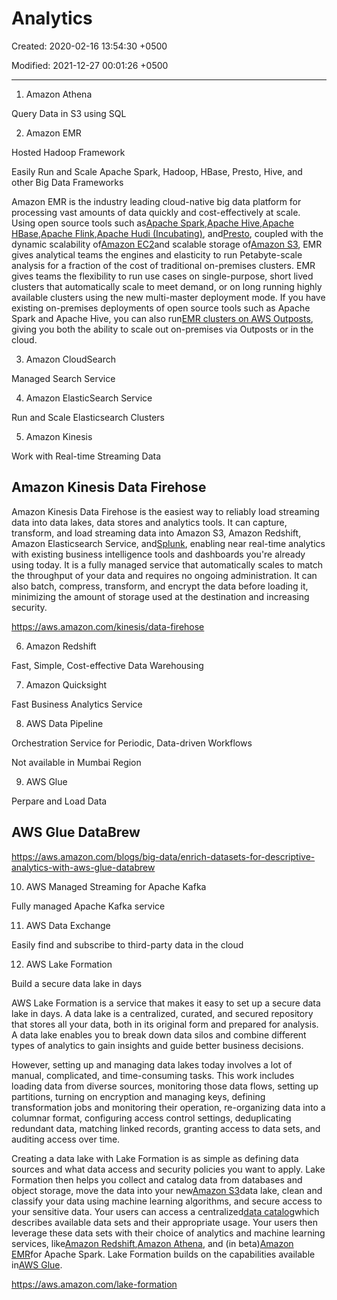 # Analytics

Created: 2020-02-16 13:54:30 +0500

Modified: 2021-12-27 00:01:26 +0500

---

1. Amazon Athena

Query Data in S3 using SQL

2. Amazon EMR

Hosted Hadoop Framework

Easily Run and Scale Apache Spark, Hadoop, HBase, Presto, Hive, and other Big Data Frameworks

Amazon EMR is the industry leading cloud-native big data platform for processing vast amounts of data quickly and cost-effectively at scale. Using open source tools such as[Apache Spark](https://aws.amazon.com/emr/features/spark/),[Apache Hive](https://aws.amazon.com/emr/features/hive/),[Apache HBase](https://aws.amazon.com/emr/features/hbase/),[Apache Flink](https://aws.amazon.com/blogs/big-data/use-apache-flink-on-amazon-emr/),[Apache Hudi (Incubating)](https://aws.amazon.com/emr/features/hudi/), and[Presto](https://aws.amazon.com/emr/features/presto/), coupled with the dynamic scalability of[Amazon EC2](https://aws.amazon.com/ec2/)and scalable storage of[Amazon S3](https://aws.amazon.com/s3/), EMR gives analytical teams the engines and elasticity to run Petabyte-scale analysis for a fraction of the cost of traditional on-premises clusters. EMR gives teams the flexibility to run use cases on single-purpose, short lived clusters that automatically scale to meet demand, or on long running highly available clusters using the new multi-master deployment mode. If you have existing on-premises deployments of open source tools such as Apache Spark and Apache Hive, you can also run[EMR clusters on AWS Outposts](https://aws.amazon.com/emr/features/outposts/), giving you both the ability to scale out on-premises via Outposts or in the cloud.

3. Amazon CloudSearch

Managed Search Service

4. Amazon ElasticSearch Service

Run and Scale Elasticsearch Clusters

5. Amazon Kinesis

Work with Real-time Streaming Data

## Amazon Kinesis Data Firehose

Amazon Kinesis Data Firehose is the easiest way to reliably load streaming data into data lakes, data stores and analytics tools. It can capture, transform, and load streaming data into Amazon S3, Amazon Redshift, Amazon Elasticsearch Service, and[Splunk](https://aws.amazon.com/kinesis/data-firehose/splunk/), enabling near real-time analytics with existing business intelligence tools and dashboards you're already using today. It is a fully managed service that automatically scales to match the throughput of your data and requires no ongoing administration. It can also batch, compress, transform, and encrypt the data before loading it, minimizing the amount of storage used at the destination and increasing security.

<https://aws.amazon.com/kinesis/data-firehose>

6. Amazon Redshift

Fast, Simple, Cost-effective Data Warehousing

7. Amazon Quicksight

Fast Business Analytics Service

8. AWS Data Pipeline

Orchestration Service for Periodic, Data-driven Workflows

Not available in Mumbai Region

9. AWS Glue

Perpare and Load Data

## AWS Glue DataBrew

<https://aws.amazon.com/blogs/big-data/enrich-datasets-for-descriptive-analytics-with-aws-glue-databrew>

10. AWS Managed Streaming for Apache Kafka

Fully managed Apache Kafka service

11. AWS Data Exchange

Easily find and subscribe to third-party data in the cloud

12. AWS Lake Formation

Build a secure data lake in days

AWS Lake Formation is a service that makes it easy to set up a secure data lake in days. A data lake is a centralized, curated, and secured repository that stores all your data, both in its original form and prepared for analysis. A data lake enables you to break down data silos and combine different types of analytics to gain insights and guide better business decisions.

However, setting up and managing data lakes today involves a lot of manual, complicated, and time-consuming tasks. This work includes loading data from diverse sources, monitoring those data flows, setting up partitions, turning on encryption and managing keys, defining transformation jobs and monitoring their operation, re-organizing data into a columnar format, configuring access control settings, deduplicating redundant data, matching linked records, granting access to data sets, and auditing access over time.

Creating a data lake with Lake Formation is as simple as defining data sources and what data access and security policies you want to apply. Lake Formation then helps you collect and catalog data from databases and object storage, move the data into your new[Amazon S3](https://aws.amazon.com/s3/)data lake, clean and classify your data using machine learning algorithms, and secure access to your sensitive data. Your users can access a centralized[data catalog](https://aws.amazon.com/glue/faqs/#AWS_Glue_Data_Catalog/)which describes available data sets and their appropriate usage. Your users then leverage these data sets with their choice of analytics and machine learning services, like[Amazon Redshift](https://aws.amazon.com/redshift/),[Amazon Athena](https://aws.amazon.com/athena/), and (in beta)[Amazon EMR](https://aws.amazon.com/emr/)for Apache Spark. Lake Formation builds on the capabilities available in[AWS Glue](https://aws.amazon.com/glue/).

<https://aws.amazon.com/lake-formation>
